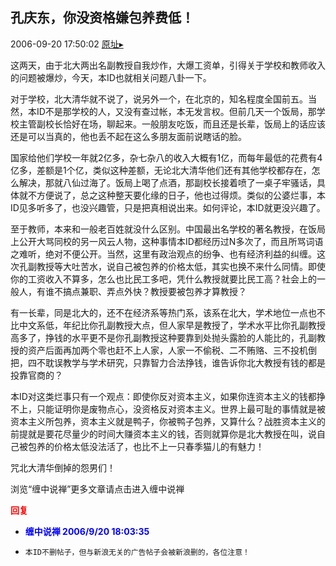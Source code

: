 ## 孔庆东，你没资格嫌包养费低！
2006-09-20 17:50:02
[原址▸](http://www.fxgan.com/chan_time/2006_07_12/305.htm)



 



 


 


 这两天，由于北大两出名副教授自我炒作，大爆工资单，引得关于学校和教师收入的问题被爆炒，今天，本ID也就相关问题八卦一下。


 


  对于学校，北大清华就不说了，说另外一个，在北京的，知名程度全国前五。当然，本ID不是那学校的人，又没有查过帐，本无发言权。但前几天一个饭局，那学校主管副校长恰好在场，聊起来。一般朋友吃饭，而且还是长辈，饭局上的话应该还是可以当真的，他也丢不起在这么多朋友面前说瞎话的脸。


 


  国家给他们学校一年就2亿多，杂七杂八的收入大概有1亿，而每年最低的花费有4亿多，差额是1个亿，类似这种差额，无论北大清华他们还有其他学校都存在，怎么解决，那就八仙过海了。饭局上喝了点酒，那副校长接着喷了一桌子牢骚话，具体就不方便说了，总之这种整天要化缘的日子，他也过得烦。类似的公婆烂事，本ID见多听多了，也没兴趣管，只是把真相说出来。如何评论，本ID就更没兴趣了。


 


  至于教师，本来和一般老百姓就没什么区别。中国最出名学校的著名教授，在饭局上公开大骂同校的另一风云人物，这种事情本ID都经历过N多次了，而且所骂词语之难听，绝对不便公开。当然，这里有政治观点的纷争、也有经济利益的纠缠。这次孔副教授等大吐苦水，说自己被包养的价格太低，其实也换不来什么同情。即使你的工资收入不算多，怎么也比民工多吧，凭什么教授就要比民工高？社会上的一般人，有谁不搞点兼职、弄点外快？教授要被包养才算教授？


 


  有一长辈，同是北大的，还不在经济系等热门系，该系在北大，学术地位一点也不比中文系低，年纪比你孔副教授大点，但人家早是教授了，学术水平比你孔副教授高多了，挣钱的水平更不是你孔副教授这种要靠到处抛头露脸的人能比的，孔副教授的资产后面再加两个零也赶不上人家，人家一不偷税、二不贿赂、三不投机倒把，四不耽误教学与学术研究，只靠智力合法挣钱，谁告诉你北大教授有钱的都是投靠官商的？


 


  本ID对这类烂事只有一个观点：即使你反对资本主义，如果你连资本主义的钱都挣不上，只能证明你是废物点心，没资格反对资本主义。世界上最可耻的事情就是被资本主义所包养，资本主义就是鸭子，你被鸭子包养，又算什么？战胜资本主义的前提就是要花尽量少的时间大赚资本主义的钱，否则就算你是北大教授在叫，说自己被包养的价格太低没法活了，也比不上一只春季猫儿的有魅力！


 


 咒北大清华倒掉的怨男们！


 


 


 
  浏览“缠中说禅”更多文章请点击进入缠中说禅
 





<font color='red'>**回复**</font>


- **<font color='blue'>缠中说禅 2006/9/20 18:03:35</font>**
- ```
  本ID不删帖子，但与新浪无关的广告帖子会被新浪删的，各位注意！
  ```
